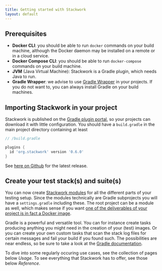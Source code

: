 ```yaml
---
title: Getting started with Stackwork
layout: default
---
```

## Prerequisites
- **Docker CLI**: you should be able to run `docker` commands on your build machine, although the Docker daemon
may be installed on a remote or in a cloud service.
- **Docker Compose CLI**: you should be able to run `docker-compose` commands on your build machine.
- **JVM** (Java Virtual Machine): Stackwork is a Gradle plugin, which needs Java to run.
- **Gradle Wrapper**: we advise to use [Gradle Wrapper](https://docs.gradle.org/current/userguide/gradle_wrapper.html)
in your projects. If you do not want to, you can always install Gradle on your build machines.

## Importing Stackwork in your project
Stackwork is published on the [Gradle plugin portal](https://plugins.gradle.org/plugin/org.stackwork), so your projects
can download it with little configuration. You should have a `build.gradle` in the main project directory containing
at least

~~~ groovy
// /build.gradle

plugins {
  id 'org.stackwork' version '0.6.0'
}
~~~

See [here on Github](https://github.com/stackwork/stackwork/releases) for the latest release.

## Create your test stack(s) and suite(s)
You can now create [Stackwork modules](/reference/modules) for all the different parts of your testing setup.
Since the modules technically are Gradle subprojects you will have a `settings.gradle` including these.
The root project can be a module as well, which makes sense if you want [one of the deliverables of your project is in
fact a Docker image](/usage/build-publish/).

Gradle is a powerful and versatile tool. You can for instance create tasks producing anything you might need in the
creation of your (test) images. Or you can create your own custom tasks that scan the stack log files for certain
messages and fail your build if you found such. The possibilities are near endless, so be sure to take a look at the
[Gradle documentation](https://docs.gradle.org/current/userguide/userguide.html).

To dive into some regularly occuring use cases, see the collection of pages below _Usage_.
To see everything that Stackwork has to offer, see those below _Reference_.
